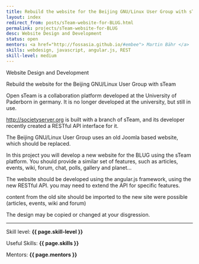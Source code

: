 ```yaml
---
title: Rebuild the website for the Beijing GNU/Linux User Group with sTeam
layout: index
redirect_from: posts/sTeam-website-for-BLUG.html
permalink: projects/sTeam-website-for-BLUG
desc: Website Design and Development
status: open
mentors: <a href="http://fossasia.github.io/#embee"> Martin Bähr </a>
skills: webdesign, javascript, angular.js, REST
skill-level: medium
---
```

Website Design and Development


Rebuild the website for the Beijing GNU/Linux User Group with sTeam


Open sTeam is a collaboration platform developed at the University of Paderborn in germany.
It is no longer developed at the university, but still in use.

http://societyserver.org is built with a branch of sTeam, and its developer
recently created a RESTful API interface for it.

The Beijing GNU/Linux User Group uses an old Joomla based website, which should be replaced.

In this project you will develop a new website for the BLUG using the sTeam platform.
You should provide a similar set of features, such as articles, events, wiki,
forum, chat, polls, gallery and planet...

The website should be developed using the angular.js framework, using the new RESTful API.
you may need to extend the API for specific features.

content from the old site should be imported to the new site were possible
(articles, events, wiki and forum)

The design may be copied or changed at your disgression.

* * *

Skill level: **{{ page.skill-level }}**

Useful Skills: **{{ page.skills }}**

Mentors: **{{ page.mentors }}**
